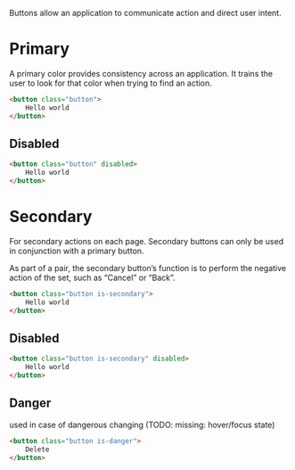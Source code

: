 Buttons allow an application to communicate action and direct user intent.

# Primary
A primary color provides consistency across an application. It trains the user to look for that color when trying to find an action.

```html
<button class="button">
    Hello world
</button>
```
## Disabled

```html
<button class="button" disabled>
    Hello world
</button>
```
# Secondary
For secondary actions on each page. Secondary buttons can only be used in conjunction with a primary button.

As part of a pair, the secondary button’s function is to perform the negative action of the set, such as “Cancel” or “Back”.

```html
<button class="button is-secondary">
    Hello world
</button>
```

## Disabled

```html
<button class="button is-secondary" disabled>
    Hello world
</button>
```

## Danger
used in case of dangerous changing (TODO: missing: hover/focus state)

```html
<button class="button is-danger">
    Delete
</button>
```